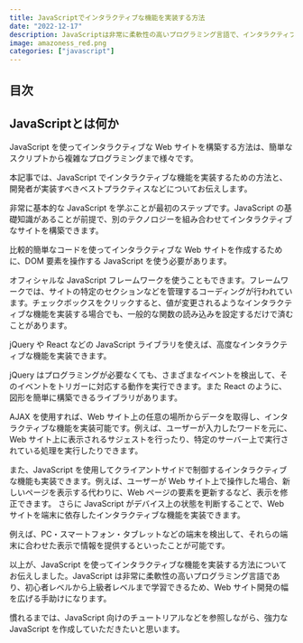 ```yaml
---
title: JavaScriptでインタラクティブな機能を実装する方法
date: "2022-12-17"
description: JavaScriptは非常に柔軟性の高いプログラミング言語で、インタラクティブな機能を構築可能。本記事では、実装の方法などをお伝え!チュートリアルもあるので、参照しながら学習しよう!
image: amazoness_red.png
categories: ["javascript"]
---
```

## 目次

## JavaScriptとは何か

JavaScript を使ってインタラクティブな Web サイトを構築する方法は、簡単なスクリプトから複雑なプログラミングまで様々です。

本記事では、JavaScript でインタラクティブな機能を実装するための方法と、開発者が実装すべきベストプラクティスなどについてお伝えします。

非常に基本的な JavaScript を学ぶことが最初のステップです。JavaScript の基礎知識があることが前提で、別のテクノロジーを組み合わせてインタラクティブなサイトを構築できます。

比較的簡単なコードを使ってインタラクティブな Web サイトを作成するために、DOM 要素を操作する JavaScript を使う必要があります。

オフィシャルな JavaScript フレームワークを使うこともできます。フレームワークでは、サイトの特定のセクションなどを管理するコーディングが行われています。チェックボックスをクリックすると、値が変更されるようなインタラクティブな機能を実装する場合でも、一般的な関数の読み込みを設定するだけで済むことがあります。

jQuery や React などの JavaScript ライブラリを使えば、高度なインタラクティブな機能を実装できます。

jQuery はプログラミングが必要なくても、さまざまなイベントを検出して、そのイベントをトリガーに対応する動作を実行できます。また React のように、図形を簡単に構築できるライブラリがあります。

AJAX を使用すれば、Web サイト上の任意の場所からデータを取得し、インタラクティブな機能を実装可能です。例えば、ユーザーが入力したワードを元に、Web サイト上に表示されるサジェストを行ったり、特定のサーバー上で実行されている処理を実行したりできます。

また、JavaScript を使用してクライアントサイドで制御するインタラクティブな機能も実装できます。例えば、ユーザーが Web サイト上で操作した場合、新しいページを表示する代わりに、Web ページの要素を更新するなど、表示を修正できます。 さらに JavaScript がデバイス上の状態を判断することで、Web サイトを端末に依存したインタラクティブな機能を実装できます。

例えば、PC・スマートフォン・タブレットなどの端末を検出して、それらの端末に合わせた表示で情報を提供するといったことが可能です。

以上が、JavaScript を使ってインタラクティブな機能を実装する方法についてお伝えしました。JavaScript は非常に柔軟性の高いプログラミング言語であり、初心者レベルから上級者レベルまで学習できるため、Web サイト開発の幅を広げる手助けになります。

慣れるまでは、JavaScript 向けのチュートリアルなどを参照しながら、強力な JavaScript を作成していただきたいと思います。
